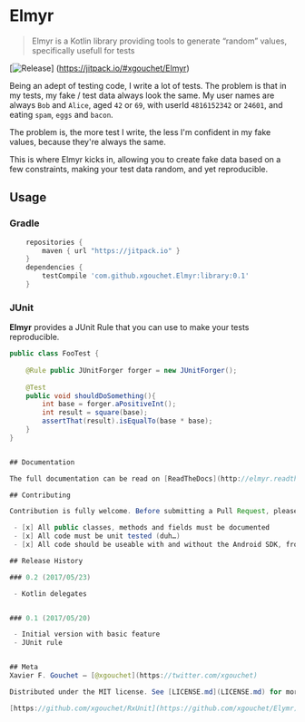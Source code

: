# Elmyr

> Elmyr is a Kotlin library providing tools to generate “random” values, specifically usefull for tests

[![Release](https://jitpack.io/v/xgouchet/Elmyr.svg)]
(https://jitpack.io/#xgouchet/Elmyr)

Being an adept of testing code, I write a lot of tests. The problem is that in my tests, my fake / test data always look the same. My user names are always `Bob` and `Alice`, aged `42` or `69`, with userId `4816152342` or `24601`, and eating `spam`, `eggs` and `bacon`. 

The problem is, the more test I write, the less I'm confident in my fake values, because they're always the same. 

This is where Elmyr kicks in, allowing you to create fake data based on a few constraints, making your test data random, and yet reproducible. 

## Usage

### Gradle

```groovy
    repositories {
        maven { url "https://jitpack.io" }
    }
    dependencies {
        testCompile 'com.github.xgouchet.Elmyr:library:0.1'
    }
```

### JUnit

**Elmyr** provides a JUnit Rule that you can use to make your tests reproducible. 

```java
public class FooTest {
    
    @Rule public JUnitForger forger = new JUnitForger();
    
    @Test
    public void shouldDoSomething(){
        int base = forger.aPositiveInt();
        int result = square(base);
        assertThat(result).isEqualTo(base * base);
    }
}


## Documentation

The full documentation can be read on [ReadTheDocs](http://elmyr.readthedocs.io/en/latest/).

## Contributing

Contribution is fully welcome. Before submitting a Pull Request, please verify you comply with the following checklist :

 - [x] All public classes, methods and fields must be documented
 - [x] All code must be unit tested (duh…)
 - [x] All code should be useable with and without the Android SDK, from Java and Kotlin

## Release History

### 0.2 (2017/05/23)

 - Kotlin delegates


### 0.1 (2017/05/20)

 - Initial version with basic feature
 - JUnit rule 


## Meta
Xavier F. Gouchet – [@xgouchet](https://twitter.com/xgouchet)

Distributed under the MIT license. See [LICENSE.md](LICENSE.md) for more information.

[https://github.com/xgouchet/RxUnit](https://github.com/xgouchet/Elymr)
